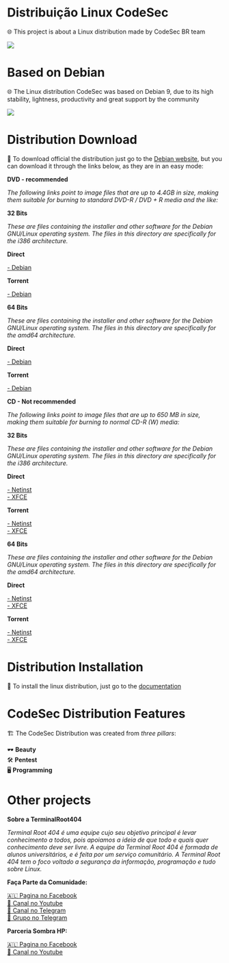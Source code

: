 # Distribuição Linux CodeSec

🌐 This project is about a Linux distribution made by CodeSec BR team

<img src="http://i.imgur.com/6A9pbWZ.jpg">

# Based on Debian

🌐 The Linux distribution CodeSec was based on Debian 9, due to its high stability, lightness, productivity and great support by the community

<img src="http://i.imgur.com/HNj7kbQ.png">

# Distribution Download

💽 To download official the distribution just go to the <a href="https://www.debian.org/CD/http-ftp/#stable">Debian website</a>, but you can download it through the links below, as they are in an easy mode:<br>

<b>DVD - recommended</b>

<i> The following links point to image files that are up to 4.4GB in size, making them suitable for burning to standard DVD-R / DVD + R media and the like: </i>

<b>32 Bits</b>

<i> These are files containing the installer and other software for the Debian GNU/Linux operating system. The files in this directory are specifically for the i386 architecture.</i>

<b>Direct</b>

<a href="https://cdimage.debian.org/debian-cd/current/i386/iso-dvd/debian-9.1.0-i386-DVD-1.iso">- Debian</a>

<b>Torrent</b>

<a href="https://cdimage.debian.org/debian-cd/current/i386/bt-dvd/debian-9.1.0-i386-DVD-1.iso.torrent">- Debian</a><br>

<b>64 Bits</b>

<i> These are files containing the installer and other software for the Debian GNU/Linux operating system. The files in this directory are specifically for the amd64 architecture.</i>

<b>Direct</b>

<a href="https://cdimage.debian.org/debian-cd/current/amd64/iso-dvd/debian-9.1.0-amd64-DVD-1.iso">- Debian</a>

<b>Torrent</b>

<a href="https://cdimage.debian.org/debian-cd/current/amd64/bt-dvd/debian-9.1.0-amd64-DVD-1.iso.torrent">- Debian</a><br>

<b>CD - Not recommended</b>

<i> The following links point to image files that are up to 650 MB in size, making them suitable for burning to normal CD-R (W) media: </i>

<b>32 Bits</b>

<i> These are files containing the installer and other software for the Debian GNU/Linux operating system. The files in this directory are specifically for the i386 architecture.</i>

<b>Direct</b>

<a href="https://cdimage.debian.org/debian-cd/current/i386/iso-cd/debian-9.1.0-i386-netinst.iso">- Netinst</a><br>
<a href="https://cdimage.debian.org/debian-cd/current/i386/iso-cd/debian-9.1.0-i386-xfce-CD-1.iso">- XFCE</a><br>

<b>Torrent</b>

<a href="https://cdimage.debian.org/debian-cd/current/i386/bt-cd/debian-9.1.0-i386-netinst.iso.torrent">- Netinst</a><br>
<a href="https://cdimage.debian.org/debian-cd/current/i386/bt-cd/debian-9.1.0-i386-xfce-CD-1.iso.torrent">- XFCE</a><br>

<b>64 Bits</b>

<i> These are files containing the installer and other software for the Debian GNU/Linux operating system. The files in this directory are specifically for the amd64 architecture.</i>

<b>Direct</b>

<a href="https://cdimage.debian.org/debian-cd/current/amd64/iso-cd/debian-9.1.0-amd64-netinst.iso">- Netinst</a><br>
<a href="https://cdimage.debian.org/debian-cd/current/amd64/iso-cd/debian-9.1.0-amd64-xfce-CD-1.iso">- XFCE</a><br>

<b>Torrent</b>

<a href="https://cdimage.debian.org/debian-cd/current/amd64/bt-cd/debian-9.1.0-amd64-netinst.iso.torrent">- Netinst</a><br>
<a href="https://cdimage.debian.org/debian-cd/current/amd64/bt-cd/debian-9.1.0-amd64-xfce-CD-1.iso.torrent">- XFCE</a><br>

# Distribution Installation

📖 To install the linux distribution, just go to the <a href="/Documentation.md">documentation</a>

# CodeSec Distribution Features

🏗 The CodeSec Distribution was created from <i>three pillars</i>:

🕶 <B> Beauty </b><br>
🛠 <B> Pentest </b><br>
🖥 <B> Programming </b><br>

# Other projects

<b>Sobre a TerminalRoot404</b>

<i>Terminal Root 404 é uma equipe cujo seu objetivo principal é levar conhecimento a todos, pois apoiamos a ideia de que todo e quais quer conhecimento deve ser livre. A equipe da Terminal Root 404 é formada de alunos universitários, e é feita por um serviço comunitário.
A Terminal Root 404 tem o foco voltado a segurança da informação, programação e tudo sobre Linux.</i>

<b>Faça Parte da Comunidade:</b>

<a href="https://fb.com/TerminalRoot404">🇦🇱 Pagina no Facebook<br><a>
<a href="https://goo.gl/y42Y3c">🎥 Canal no Youtube<br><a>
<a href="https://t.me/TerminalRoot404">🏴 Canal no Telegram<br><a>
<a href="https://t.me/GrupoTerminalRoot404">🏴 Grupo no Telegram<br><a>

<b>Parceria Sombra HP:</b>

<a href="https://fb.com/mfz.sombrahp">🇦🇱 Pagina no Facebook<br></a>
<a href="https://goo.gl/4nhqrY">🎥 Canal no Youtube<br><a>



